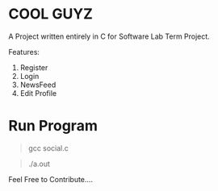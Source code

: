 

# COOL GUYZ 

A Project written entirely in C for Software Lab Term Project.

Features: 


  1. Register
  2. Login
  3. NewsFeed
  4. Edit Profile


# Run Program
 
> gcc social.c


> ./a.out



Feel Free to Contribute....
